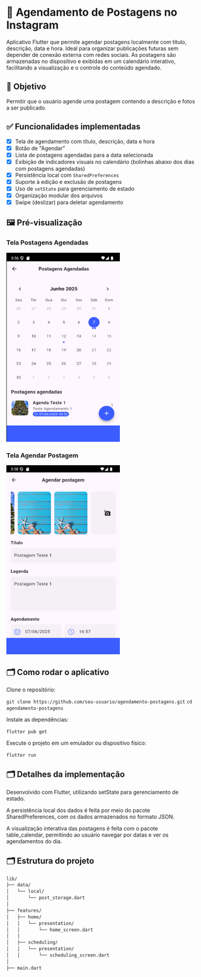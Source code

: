 # 📅 Agendamento de Postagens no Instagram

Aplicativo Flutter que permite agendar postagens localmente com título, descrição, data e hora. Ideal para organizar publicações futuras sem depender de conexão externa com redes sociais. As postagens são armazenadas no dispositivo e exibidas em um calendário interativo, facilitando a visualização e o controle do conteúdo agendado.

## 🎯 Objetivo

Permitir que o usuário agende uma postagem contendo a descrição e fotos a ser publicado.

## ✅ Funcionalidades implementadas

- [x] Tela de agendamento com título, descrição, data e hora
- [x] Botão de "Agendar"
- [x] Lista de postagens agendadas para a data selecionada
- [x] Exibição de indicadores visuais no calendário (bolinhas abaixo dos dias com postagens agendadas)
- [x] Persistência local com `SharedPreferences`
- [x] Suporte à edição e exclusão de postagens
- [x] Uso de `setState` para gerenciamento de estado
- [x] Organização modular dos arquivos
- [x] Swipe (deslizar) para deletar agendamento

## 🖼️ Pré-visualização

### Tela Postagens Agendadas

<img src="assets/images/postagens-agendadas.png" width="300" height="500" />

### Tela Agendar Postagem

<img src="assets/images/agendar-postagem.png" width="300" height="500" />

## 🗂 Como rodar o aplicativo

Clone o repositório:

`git clone https://github.com/seu-usuario/agendamento-postagens.git`
`cd agendamento-postagens`

Instale as dependências:

`flutter pub get`

Execute o projeto em um emulador ou dispositivo físico:

`flutter run`

## 🗂 Detalhes da implementação

Desenvolvido com Flutter, utilizando setState para gerenciamento de estado.

A persistência local dos dados é feita por meio do pacote SharedPreferences, com os dados armazenados no formato JSON.

A visualização interativa das postagens é feita com o pacote table_calendar, permitindo ao usuário navegar por datas e ver os agendamentos do dia.

## 🗂 Estrutura do projeto

```bash
lib/
├── data/
│   └── local/
│       └── post_storage.dart
│
├── features/
│   ├── home/
│   │   └── presentation/
│   │       └── home_screen.dart
│   │
│   ├── scheduling/
│   │   └── presentation/
│   │       └── scheduling_screen.dart
│
├── main.dart

```
